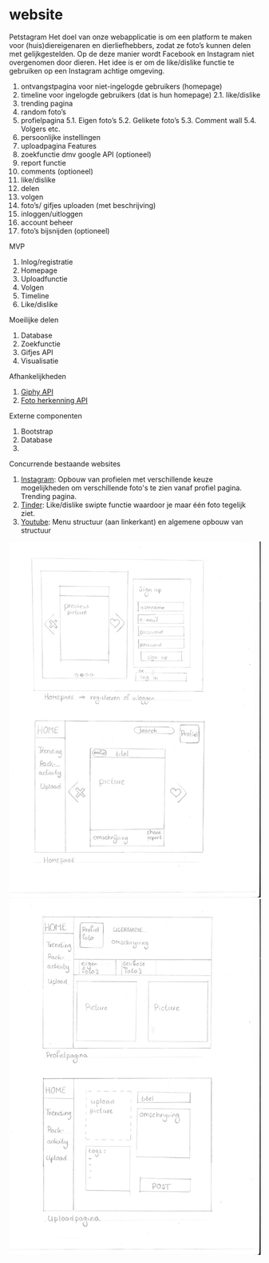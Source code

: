 # website
Petstagram
Het doel van onze webapplicatie is om een platform te maken voor (huis)diereigenaren en dierliefhebbers, zodat ze foto’s kunnen delen met gelijkgestelden. Op de deze manier wordt Facebook en Instagram niet overgenomen door dieren. Het idee is er om de like/dislike functie te gebruiken op een Instagram achtige omgeving.

1.	ontvangstpagina voor niet-ingelogde gebruikers (homepage)
2.	timeline voor ingelogde gebruikers (dat is hun homepage)
2.1.	like/dislike
3.	trending pagina
4.	random foto’s
5.	profielpagina
5.1. Eigen foto’s
5.2. Gelikete foto’s
5.3. Comment wall
5.4. Volgers etc.
6.	persoonlijke instellingen
7.	uploadpagina
Features
1.	zoekfunctie dmv google API (optioneel)
2.	report functie
3.	comments (optioneel)
4.	like/dislike
5.	delen
6.	volgen
7.	foto’s/ gifjes uploaden (met beschrijving)
8.	inloggen/uitloggen
9.	account beheer
10.	foto’s bijsnijden (optioneel)

MVP
1.	Inlog/registratie
2.	Homepage
3.	Uploadfunctie
4.	Volgen
5.	Timeline
6.	Like/dislike

Moeilijke delen
1.	Database
2.	Zoekfunctie
3.	Gifjes API
4.	Visualisatie

Afhankelijkheden
1. [Giphy API](http://api.giphy.com)
2. [Foto herkenning API](https://clarifai.com/developer/reference/)

Externe componenten
1. Bootstrap
2. Database
3. 

Concurrende bestaande websites
1. [Instagram](http://www.instagram.com): Opbouw van profielen met verschillende keuze mogelijkheden om verschillende foto's te zien vanaf profiel pagina. Trending pagina.
2. [Tinder](http://www.tinder.com): Like/dislike swipte functie waardoor je maar één foto tegelijk ziet.
3. [Youtube](http://www.youtube.com): Menu structuur (aan linkerkant) en algemene opbouw van structuur

![image of design](projectvoorstel%201.jpg)
![image of second design](projectvoorstel%202.jpg)
